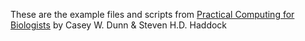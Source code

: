 These are the example files and scripts from [Practical Computing for Biologists](http://practicalcomputing.org/files/pcfb_examples.zip) by Casey W. Dunn & Steven H.D. Haddock

